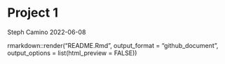 Project 1
================
Steph Camino
2022-06-08

rmarkdown::render(“README.Rmd”, output_format = “github_document”,
output_options = list(html_preview = FALSE))
